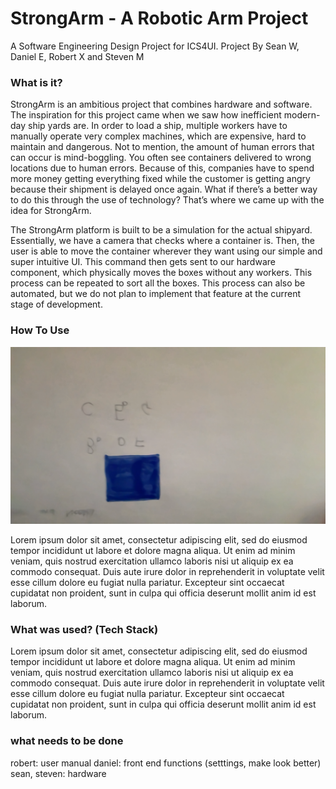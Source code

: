# StrongArm - A Robotic Arm Project
A Software Engineering Design Project for ICS4UI.
Project By Sean W, Daniel E, Robert X and Steven M

### What is it? 

StrongArm is an ambitious project that combines hardware and software. The inspiration for this project came when we saw how inefficient modern-day ship yards are. In order to load a ship, multiple workers have to manually operate very complex machines, which are expensive, hard to maintain and dangerous. Not to mention, the amount of human errors that can occur is mind-boggling. You often see containers delivered to wrong locations due to human errors.  Because of this, companies have to spend more money getting everything fixed while the customer is getting angry because their shipment is delayed once again. What if there’s a better way to do this through the use of technology? That’s where we came up with the idea for StrongArm.

The StrongArm platform is built to be a simulation for the actual shipyard. Essentially, we have a camera that checks where a container is. Then, the user is able to move the container wherever they want using our simple and super intuitive UI. This command then gets sent to our hardware component, which physically moves the boxes without any workers. This process can be repeated to sort all the boxes. This process can also be automated, but we do not plan to implement that feature at the current stage of development. 


### How To Use

![alt text](opencv_frame.png)

Lorem ipsum dolor sit amet, consectetur adipiscing elit, sed do eiusmod tempor incididunt ut labore et dolore magna aliqua. Ut enim ad minim veniam, quis nostrud exercitation ullamco laboris nisi ut aliquip ex ea commodo consequat. Duis aute irure dolor in reprehenderit in voluptate velit esse cillum dolore eu fugiat nulla pariatur. Excepteur sint occaecat cupidatat non proident, sunt in culpa qui officia deserunt mollit anim id est laborum.


### What was used? (Tech Stack)

Lorem ipsum dolor sit amet, consectetur adipiscing elit, sed do eiusmod tempor incididunt ut labore et dolore magna aliqua. Ut enim ad minim veniam, quis nostrud exercitation ullamco laboris nisi ut aliquip ex ea commodo consequat. Duis aute irure dolor in reprehenderit in voluptate velit esse cillum dolore eu fugiat nulla pariatur. Excepteur sint occaecat cupidatat non proident, sunt in culpa qui officia deserunt mollit anim id est laborum.

### what needs to be done
robert: user manual
daniel: front end functions (setttings, make look better)
sean, steven: hardware
